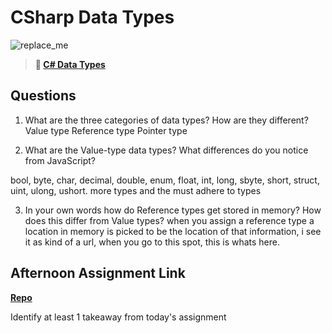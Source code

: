 # CSharp Data Types

![replace_me](https://codeworks.blob.core.windows.net/public/assets/img/illustrations/placeholder.svg)

> **📖 [C# Data Types](https://codeworksacademy.com/fs-student-guide/resources/wk10/01-CSharp-Generics)**

## Questions

1. What are the three categories of data types? How are they different?
Value type
Reference type
Pointer type

2. What are the Value-type data types? What differences do you notice from JavaScript?

bool, byte, char, decimal, double, enum, float, int, long, sbyte, short, struct, uint, ulong, ushort.
more types and the must adhere to types

3. In your own words how do Reference types get stored in memory? How does this differ from Value types?
when you assign a reference type a location in memory is picked to be the location of that information, i see it as kind of a url, when you go to this spot, this is whats here.


## Afternoon Assignment Link

**[Repo](https://github.com/daniel-le97/<checkpoint>)**

Identify at least 1 takeaway from today's assignment
